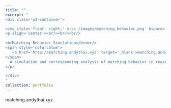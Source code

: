 ```yaml
---
title: ""
excerpt: "
<div class='w3-container'>

<img style='float: right;' src='/images/matching_behavior.png' hspace='20'>
<p align='center'><br/><br/><br/>
   
<b>Matching Behavior Simulation</b><br/>
<span style='color:blue'>
   <a href='http://matching.andythai.xyz' target='_blank'>matching.andythai.xyz</a><br/>
</span>
  A simulation and corresponding analysis of matching behavior in regards to reward-decision making as studied in the Sugrue paper <i>Matching behavior and the representation of value in the parietal cortex</i>.
</p>

</div>
"
collection: portfolio
---
```


matching.andythai.xyz
